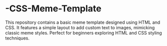 # -CSS-Meme-Template
This repository contains a basic meme template designed using HTML and CSS. It features a simple layout to add custom text to images, mimicking classic meme styles. Perfect for beginners exploring HTML and CSS styling techniques.
